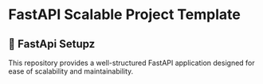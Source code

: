 # FastAPI Scalable Project Template

## 🚀 FastApi Setupz
This repository provides a well-structured FastAPI application designed for ease of scalability and maintainability.